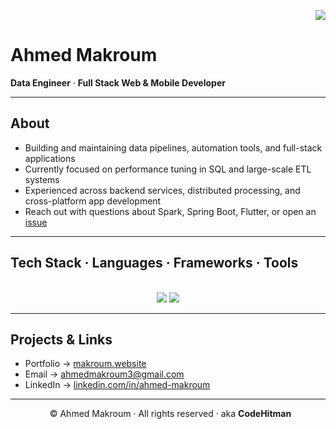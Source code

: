 <!-- Profile visitor badge -->
<p align="right">
  <img src="https://visitor-badge.laobi.icu/badge?page_id=ahmedmakroum.ahmedmakroum" />
</p>

# Ahmed Makroum

**Data Engineer** · **Full Stack Web & Mobile Developer**

---

## About

- Building and maintaining data pipelines, automation tools, and full-stack applications  
- Currently focused on performance tuning in SQL and large-scale ETL systems  
- Experienced across backend services, distributed processing, and cross-platform app development  
- Reach out with questions about Spark, Spring Boot, Flutter, or open an [issue](https://github.com/ahmedmakroum/ahmedmakroum/issues)

---

## Tech Stack · Languages · Frameworks · Tools

<br/>
<div align="center">
    <img src="https://skillicons.dev/icons?i=github,git,supabase,androidstudio,firebase,gcp,aws,azure,linux,docker,kubernetes" />
    <img src="https://skillicons.dev/icons?i=react,nextjs,spring,flutter,unity,java,python,c,scala,sqlite,cassandra,postgresql" /><br>
</div>

---

## Projects & Links

- Portfolio → [makroum.website](https://www.makroum.website)  
- Email → [ahmedmakroum3@gmail.com](mailto:ahmedmakroum3@gmail.com)  
- LinkedIn → [linkedin.com/in/ahmed-makroum](https://www.linkedin.com/in/ahmed-makroum/)

---


<p align="center" style="font-size: 14px;">
  &nbsp; &copy; Ahmed Makroum · All rights reserved · aka
  <a href="https://x.com/agent47_dev" style="color: inherit; text-decoration: none;"><strong>CodeHitman</strong></a>
</p>
